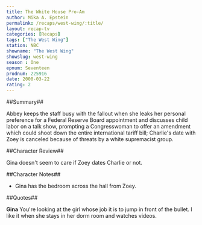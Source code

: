 ```yaml
---
title: The White House Pro-Am
author: Mika A. Epstein
permalink: /recaps/west-wing/:title/
layout: recap-tv
categories: [Recaps]
tags: ["The West Wing"]
station: NBC  
showname: "The West Wing"
showslug: west-wing  
season : One  
epnum: Seventeen  
prodnum: 225916   
date: 2000-03-22
rating: 2  
---
```


##Summary##  

Abbey keeps the staff busy with the fallout when she leaks her personal preference for a Federal Reserve Board appointment and discusses child labor on a talk show, prompting a Congresswoman to offer an amendment which could shoot down the entire international tariff bill; Charlie's date with Zoey is canceled because of threats by a white supremacist group.

##Character Review##  

Gina doesn't seem to care if Zoey dates Charlie or not.

##Character Notes##  

* Gina has the bedroom across the hall from Zoey.

##Quotes##  

**Gina** You're looking at the girl whose job it is to jump in front of the bullet. I like it when she stays in her dorm room and watches videos.



